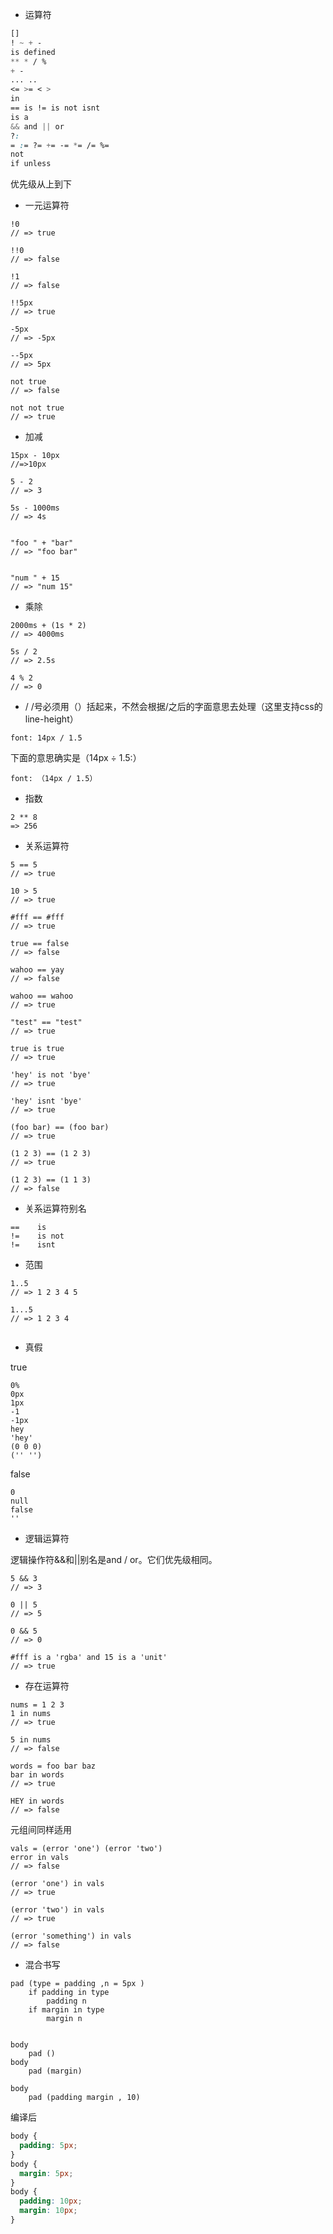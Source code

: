 * 运算符
```css
[]
! ~ + -
is defined
** * / %
+ -
... ..
<= >= < >
in
== is != is not isnt
is a
&& and || or
?:
= := ?= += -= *= /= %=
not
if unless
```
优先级从上到下

* 一元运算符
```stylus
!0
// => true

!!0
// => false

!1
// => false

!!5px
// => true

-5px
// => -5px

--5px
// => 5px

not true
// => false

not not true
// => true
```
* 加减
```stylus
15px - 10px
//=>10px

5 - 2
// => 3

5s - 1000ms
// => 4s


"foo " + "bar"
// => "foo bar"


"num " + 15
// => "num 15" 
```

* 乘除
```stylus
2000ms + (1s * 2)
// => 4000ms

5s / 2
// => 2.5s

4 % 2
// => 0
```

* /
/号必须用（）括起来，不然会根据/之后的字面意思去处理（这里支持css的line-height）

```stylus
font: 14px / 1.5

```
下面的意思确实是（14px ÷ 1.5:）
```stylus
font: （14px / 1.5）
```
 * 指数
```stylus
2 ** 8
=> 256  
```

* 关系运算符
```stylus
5 == 5
// => true

10 > 5
// => true

#fff == #fff
// => true

true == false
// => false

wahoo == yay
// => false

wahoo == wahoo
// => true

"test" == "test"
// => true

true is true
// => true

'hey' is not 'bye'
// => true

'hey' isnt 'bye'
// => true

(foo bar) == (foo bar)
// => true

(1 2 3) == (1 2 3)
// => true

(1 2 3) == (1 1 3)
// => false
```

* 关系运算符别名
```stylus
==    is
!=    is not
!=    isnt
```

 * 范围
```stylus
1..5
// => 1 2 3 4 5

1...5
// => 1 2 3 4


```

* 真假

true
```stylus
0% 
0px
1px 
-1
-1px
hey
'hey'
(0 0 0)
('' '')

```
false
```stylus
0 
null
false
''
```
* 逻辑运算符

逻辑操作符&&和||别名是and / or。它们优先级相同。
```
5 && 3
// => 3

0 || 5
// => 5

0 && 5
// => 0

#fff is a 'rgba' and 15 is a 'unit'
// => true
```

* 存在运算符

```stylus
nums = 1 2 3
1 in nums
// => true

5 in nums
// => false

words = foo bar baz
bar in words
// => true

HEY in words
// => false
```
元组间同样适用

```stylus
vals = (error 'one') (error 'two')
error in vals
// => false

(error 'one') in vals
// => true

(error 'two') in vals
// => true

(error 'something') in vals
// => false
```
* 混合书写
```stylus
pad (type = padding ,n = 5px )
    if padding in type 
        padding n
    if margin in type 
        margin n
    

body
    pad ()
body
    pad (margin)

body
    pad (padding margin , 10)
```
编译后

```css
body {
  padding: 5px;
}
body {
  margin: 5px;
}
body {
  padding: 10px;
  margin: 10px;
}

```
